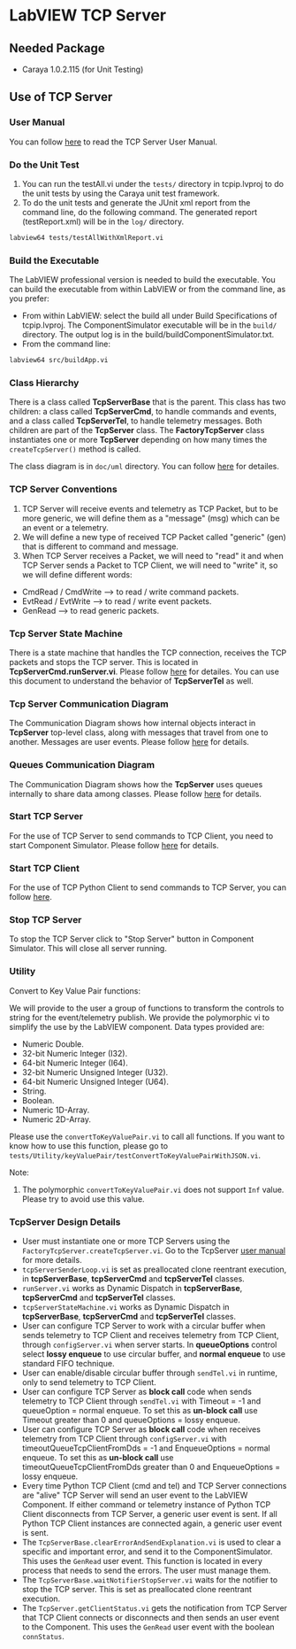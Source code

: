 # LabVIEW TCP Server

## Needed Package

- Caraya 1.0.2.115 (for Unit Testing)

## Use of TCP Server

### User Manual

You can follow [here](../doc/userManual.md) to read the TCP Server User Manual.

### Do the Unit Test

1. You can run the testAll.vi under the `tests/` directory in tcpip.lvproj to do the unit tests by using the Caraya unit test framework.
2. To do the unit tests and generate the JUnit xml report from the command line, do the following command.
The generated report (testReport.xml) will be in the `log/` directory.

```sh
labview64 tests/testAllWithXmlReport.vi
```

### Build the Executable

The LabVIEW professional version is needed to build the executable.
You can build the executable from within LabVIEW or from the command line, as you prefer:

- From within LabVIEW: select the build all under Build Specifications of tcpip.lvproj.
The ComponentSimulator executable will be in the `build/` directory.
The output log is in the build/buildComponentSimulator.txt.
- From the command line:

```sh
labview64 src/buildApp.vi
```

### Class Hierarchy

There is a class called **TcpServerBase** that is the parent.
This class has two children: a class called **TcpServerCmd**, to handle commands and events, and a class called **TcpServerTel**, to handle telemetry messages.
Both children are part of the **TcpServer** class.
The **FactoryTcpServer** class instantiates one or more **TcpServer** depending on how many times the `createTcpServer()` method is called.

The class diagram is in `doc/uml` directory.
You can follow [here](../doc/uml/TcpServerClass.uml) for detailes.

### TCP Server Conventions

1. TCP Server will receive events and telemetry as TCP Packet, but to be more generic, we will define them as a "message" (msg) which can be an event or a telemetry.
2. We will define a new type of received TCP Packet called "generic" (gen) that is different to command and message.
3. When TCP Server receives a Packet, we will need to "read" it and when TCP Server sends a Packet to TCP Client, we will need to "write" it, so we will define different words:

- CmdRead / CmdWrite --> to read / write command packets.
- EvtRead / EvtWrite --> to read / write event packets.
- GenRead --> to read generic packets.

### Tcp Server State Machine

There is a state machine that handles the TCP connection, receives the TCP packets and stops the TCP server.
This is located in **TcpServerCmd.runServer.vi**.
Please follow [here](../doc/stateMachine.md) for detailes.
You can use this document to understand the behavior of **TcpServerTel** as well.

### Tcp Server Communication Diagram

The Communication Diagram shows how internal objects interact in **TcpServer** top-level class, along with messages that travel from one to another.
Messages are user events.
Please follow [here](../doc/communicationDiagram.md) for details.

### Queues Communication Diagram

The Communication Diagram shows how the **TcpServer** uses queues internally to share data among classes.
Please follow [here](../doc/communicationDiagramQueues.md) for details.

### Start TCP Server

For the use of TCP Server to send commands to TCP Client, you need to start Component Simulator.
Please follow [here](../simulator/README.md) for details.

### Start TCP Client

For the use of TCP Python Client to send commands to TCP Server, you can follow [here](../python/README.md).

### Stop TCP Server

To stop the TCP Server click to "Stop Server" button in Component Simulator. This will close all server running.

### Utility

Convert to Key Value Pair functions:

We will provide to the user a group of functions to transform the controls to string for the event/telemetry publish.
We provide the polymorphic vi to simplify the use by the LabVIEW component.
Data types provided are:

- Numeric Double.
- 32-bit Numeric Integer (I32).
- 64-bit Numeric Integer (I64).
- 32-bit Numeric Unsigned Integer (U32).
- 64-bit Numeric Unsigned Integer (U64).
- String.
- Boolean.
- Numeric 1D-Array.
- Numeric 2D-Array.

Please use the `convertToKeyValuePair.vi` to call all functions.
If you want to know how to use this function, please go to `tests/Utility/keyValuePair/testConvertToKeyValuePairWithJSON.vi`.

Note:

1. The polymorphic `convertToKeyValuePair.vi` does not support `Inf` value.
Please try to avoid use this value.

### TcpServer Design Details

- User must instantiate one or more TCP Servers using the `FactoryTcpServer.createTcpServer.vi`.
Go to the TcpServer [user manual](../doc/userManual.md) for more details.
- `tcpServerSenderLoop.vi` is set as preallocated clone reentrant execution, in **tcpServerBase**, **tcpServerCmd** and **tcpServerTel** classes.
- `runServer.vi` works as Dynamic Dispatch in **tcpServerBase**, **tcpServerCmd** and **tcpServerTel** classes.
- `tcpServerStateMachine.vi` works as Dynamic Dispatch in **tcpServerBase**, **tcpServerCmd** and **tcpServerTel** classes.
- User can configure TCP Server to work with a circular buffer when sends telemetry to TCP Client and receives telemetry from TCP Client, through `configServer.vi` when server starts.
In **queueOptions** control select **lossy enqueue** to use circular buffer, and **normal enqueue** to use standard FIFO technique.
- User can enable/disable circular buffer through `sendTel.vi` in runtime, only to send telemetry to TCP Client.
- User can configure TCP Server as **block call** code when sends telemetry to TCP Client through `sendTel.vi` with Timeout = -1 and queueOption = normal enqueue.
To set this as **un-block call** use Timeout greater than 0 and queueOptions = lossy enqueue.
- User can configure TCP Server as **block call** code when receives telemetry from TCP Client through `configServer.vi` with timeoutQueueTcpClientFromDds = -1 and EnqueueOptions = normal enqueue.
To set this as **un-block call** use timeoutQueueTcpClientFromDds greater than 0 and EnqueueOptions = lossy enqueue.
- Every time Python TCP Client (cmd and tel) and TCP Server connections are "alive" TCP Server will send an user event to the LabVIEW Component.
If either command or telemetry instance of Python TCP Client disconnects from TCP Server, a generic user event is sent.
If all Python TCP Client instances are connected again, a generic user event is sent.
- The `TcpServerBase.clearErrorAndSendExplanation.vi` is used to clear a specific and important error, and send it to the ComponentSimulator.
This uses the `GenRead` user event.
This function is located in every process that needs to send the errors.
The user must manage them.
- The `TcpServerBase.waitNotifierStopServer.vi` waits for the notifier to stop the TCP server.
This is set as preallocated clone reentrant execution.
- The `TcpServer.getClientStatus.vi` gets the notification from TCP Server that TCP Client connects or disconnects and then sends an user event to the Component.
This uses the `GenRead` user event with the boolean `connStatus`.
